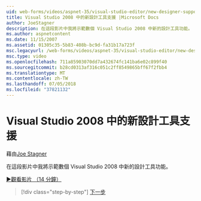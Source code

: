 ```yaml
---
uid: web-forms/videos/aspnet-35/visual-studio-editor/new-designer-support-in-visual-studio-2008
title: Visual Studio 2008 中的新設計工具支援 |Microsoft Docs
author: JoeStagner
description: 在這段影片中我將示範數個 Visual Studio 2008 中新的設計工具功能。
ms.author: aspnetcontent
ms.date: 11/15/2007
ms.assetid: 01305c35-5b83-408b-bc9d-fa31b17a723f
msc.legacyurl: /web-forms/videos/aspnet-35/visual-studio-editor/new-designer-support-in-visual-studio-2008
msc.type: video
ms.openlocfilehash: 711a85903070dd7a432674fc141ba6e02c899f40
ms.sourcegitcommit: b28cd0313af316c051c2ff8549865bff67f2fbb4
ms.translationtype: MT
ms.contentlocale: zh-TW
ms.lasthandoff: 07/05/2018
ms.locfileid: "37821132"
---
```

<a name="new-designer-support-in-visual-studio-2008"></a>Visual Studio 2008 中的新設計工具支援
====================
藉由[Joe Stagner](https://github.com/JoeStagner)

在這段影片中我將示範數個 Visual Studio 2008 中新的設計工具功能。

[&#9654;觀看影片 （14 分鐘）](https://channel9.msdn.com/Blogs/ASP-NET-Site-Videos/new-designer-support-in-visual-studio-2008)

> [!div class="step-by-step"]
> [下一步](javascript-intellisense-support-in-visual-studio-2008.md)
